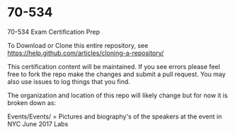 # 70-534
70-534 Exam Certification Prep

To Download or Clone this entire repository, see https://help.github.com/articles/cloning-a-repository/

This certification content will be maintained.  If you see errors please feel free to fork the repo make the changes and submit a pull request.  You may also use issues to log things that you find.

The organization and location of this repo will likely change but for now it is broken down as: 

Events/Events/ = Pictures and biography's of the speakers at the event in NYC June 2017
Labs 


